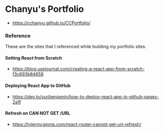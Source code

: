 # Chanyu's Portfolio
- https://cchanyu.github.io/CCPortfolio/


### Reference
These are the sites that I referenced while building my portfolio sites.

#### Setting React from Scratch
- https://blog.usejournal.com/creating-a-react-app-from-scratch-f3c693b84658

#### Deploying React App to GitHub
- https://dev.to/yuribenjamin/how-to-deploy-react-app-in-github-pages-2a1f

#### Refresh on CAN NOT GET /URL
- https://tylermcginnis.com/react-router-cannot-get-url-refresh/